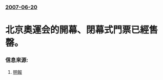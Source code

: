 ### [2007-06-20](/news/2007/06/20/index.md)

##### 
# 北京奧運会的開幕、閉幕式門票已經售罄。




### 信息来源:

1. [明報](https://web.archive.org/web/20070930181409/http://www.mpinews.com/htm/INews/20070621/ca41147w.htm)
